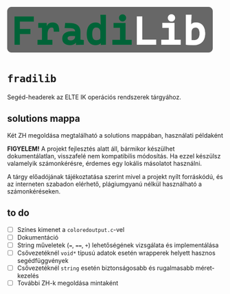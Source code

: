 
![FradiLib](doc/header.png)
# `fradilib`

Segéd-headerek az ELTE IK operációs rendszerek tárgyához.

## solutions mappa
Két ZH megoldása megtalálható a solutions mappában, használati példaként

**FIGYELEM!**
A projekt fejlesztés alatt áll, bármikor készülhet dokumentálatlan, visszafelé nem kompatibilis módosítás. Ha ezzel készülsz valamelyik számonkérésre, érdemes egy lokális másolatot használni.

A tárgy előadójának tájékoztatása szerint mivel a projekt nyílt forráskódú, és az interneten szabadon elérhető, plágiumgyanú nélkül használható a számonkéréseken.

## to do

- [ ] Színes kimenet a `coloredoutput.c`-vel
- [ ] Dokumentáció
- [ ] String műveletek (`=`, `==`, `+`) lehetőségének vizsgálata és implementálása
- [ ] Csővezetéknél `void*` típusú adatok esetén wrapperek helyett hasznos segédfüggvények
- [ ] Csővezetéknél `string` esetén biztonságosabb és rugalmasabb méret-kezelés
- [ ] További ZH-k megoldása mintaként
